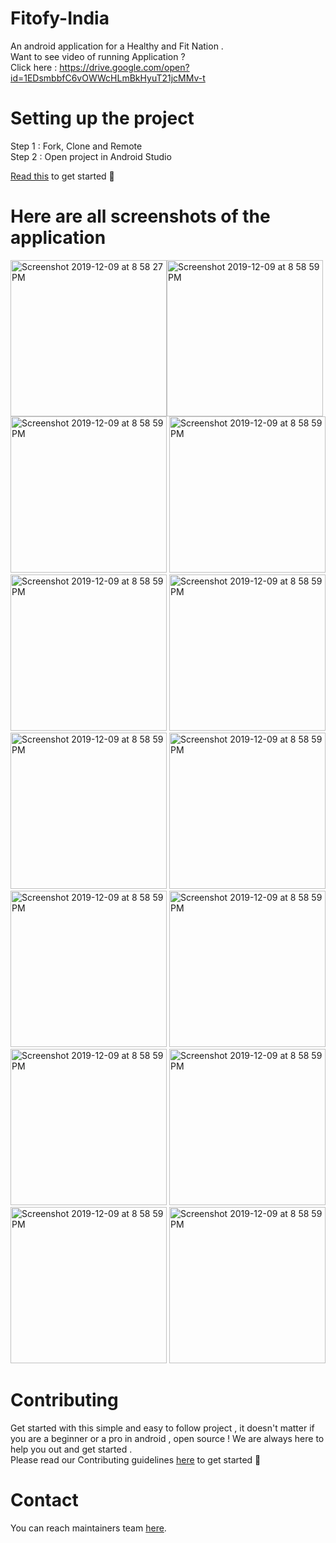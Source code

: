 # Fitofy-India
An android application for a Healthy and Fit Nation . </br>
Want to see video of running Application ? </br>
Click here : https://drive.google.com/open?id=1EDsmbbfC6vOWWcHLmBkHyuT21jcMMv-t

# Setting up the project
Step 1 : Fork, Clone and Remote </br>
Step 2 : Open project in Android Studio

[Read this](https://medium.com/@singhsaumyas150/contribute-to-open-source-using-git-dd918f81e1ba) to get started 🎉 

# Here are all screenshots of the application







<picture><img width="250" alt="Screenshot 2019-12-09 at 8 58 27 PM" src="https://user-images.githubusercontent.com/45551012/70923237-94d85e80-204d-11ea-8277-8030284afd5a.png" alt="Home Screen" style="float: left; margin-right; 10px;">
<img width="250" alt="Screenshot 2019-12-09 at 8 58 59 PM" src="https://user-images.githubusercontent.com/45551012/70923417-dcf78100-204d-11ea-8fcf-b5130e4a9df0.png">
<img width="250" alt="Screenshot 2019-12-09 at 8 58 59 PM" src="https://user-images.githubusercontent.com/45551012/70923501-fac4e600-204d-11ea-82d5-e9dd4da5ceea.png">
<img width="250" alt="Screenshot 2019-12-09 at 8 58 59 PM" src="https://user-images.githubusercontent.com/45551012/70923559-0b755c00-204e-11ea-9e7d-e1074df67051.png">
<img width="250" alt="Screenshot 2019-12-09 at 8 58 59 PM" src="https://user-images.githubusercontent.com/45551012/70923630-2f38a200-204e-11ea-9cd6-25626e0f9a8e.png">
<img width="250" alt="Screenshot 2019-12-09 at 8 58 59 PM" src="https://user-images.githubusercontent.com/45551012/70923680-424b7200-204e-11ea-8469-a7c0e2277d07.png">
<img width="250" alt="Screenshot 2019-12-09 at 8 58 59 PM" src="https://user-images.githubusercontent.com/45551012/70924051-e8977780-204e-11ea-82e1-cccdf31b94ab.png">
<img width="250" alt="Screenshot 2019-12-09 at 8 58 59 PM" src="https://user-images.githubusercontent.com/45551012/70924233-314f3080-204f-11ea-9240-e6213b6f1af7.png">
<img width="250" alt="Screenshot 2019-12-09 at 8 58 59 PM" src="https://user-images.githubusercontent.com/45551012/70924279-40ce7980-204f-11ea-91db-683412b87847.png">
<img width="250" alt="Screenshot 2019-12-09 at 8 58 59 PM" src="https://user-images.githubusercontent.com/45551012/70924451-855a1500-204f-11ea-8a34-b92656843fbf.png">
<img width="250" alt="Screenshot 2019-12-09 at 8 58 59 PM" src="https://user-images.githubusercontent.com/45551012/70924601-cbaf7400-204f-11ea-8bc5-da7a65d58ebb.png">
<img width="250" alt="Screenshot 2019-12-09 at 8 58 59 PM" src="https://user-images.githubusercontent.com/45551012/70924624-d79b3600-204f-11ea-9436-330745b55891.png">
<img width="250" alt="Screenshot 2019-12-09 at 8 58 59 PM" src="https://user-images.githubusercontent.com/45551012/70924647-e41f8e80-204f-11ea-8d58-97eb5f0089cf.png">
<img width="250" alt="Screenshot 2019-12-09 at 8 58 59 PM" src="https://user-images.githubusercontent.com/45551012/70924710-05807a80-2050-11ea-8cb7-334f4e421d5e.png">






# Contributing
Get started with this simple and easy to follow project , it doesn't matter if you are a beginner or a pro in android , open source !
We are always here to help you out and get started . </br>
Please read our Contributing guidelines [here](https://github.com/SaumyaSingh1/Fitofy-India/blob/master/CONTRIBUTING.md) to get started 💯

# Contact
You can reach maintainers team [here](https://groups.google.com/d/forum/fitofy-india).

